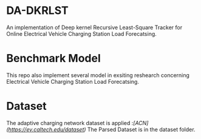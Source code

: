 # DA-DKRLST
An implementation of Deep kernel Recursive Least-Square Tracker for Online Electrical Vehicle Charging Station Load Forecatsing. 

# Benchmark Model
This repo also implement several model in exsiting reshearch concerning Electrical Vehicle Charging Station Load Forecatsing.

# Dataset
The adaptive charging network dataset is applied :*[ACN] (https://ev.caltech.edu/dataset)*
The Parsed Dataset is in the dataset folder.
